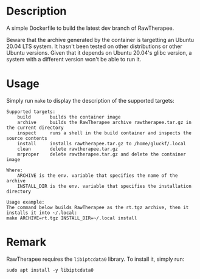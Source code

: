 # Description

A simple Dockerfile to build the latest dev branch of RawTherapee.

Beware that the archive generated by the container is targetting an Ubuntu 20.04 LTS system. It hasn't been tested on other distributions or other Ubuntu versions. Given that it depends on Ubuntu 20.04's glibc version, a system with a different version won't be able to run it.

# Usage

Simply run `make` to display the description of the supported targets:

```
Supported targets:
	build		builds the container image
	archive		builds the RawTherapee archive rawtherapee.tar.gz in the current directory
	inspect		runs a shell in the build container and inspects the source contents
	install		installs rawtherapee.tar.gz to /home/gluckf/.local
	clean		delete rawtherapee.tar.gz
	mrproper	delete rawtherapee.tar.gz and delete the container image

Where:
	ARCHIVE is the env. variable that specifies the name of the archive
	INSTALL_DIR is the env. variable that specifies the installation directory

Usage example:
The command below builds RawTherapee as the rt.tgz archive, then it installs it into ~/.local:
make ARCHIVE=rt.tgz INSTALL_DIR=~/.local install
```

# Remark

RawTherapee requires the `libiptcdata0` library. To install it, simply run:

```
sudo apt install -y libiptcdata0 
```
